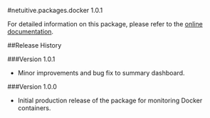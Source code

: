 #netuitive.packages.docker 1.0.1

For detailed information on this package, please refer to the [online documentation](https://help.netuitive.com/Content/Datasources/Netuitive/docker_container_netuitive_agent.htm).

##Release History

###Version 1.0.1

* Minor improvements and bug fix to summary dashboard.

###Version 1.0.0

* Initial production release of the package for monitoring Docker containers.